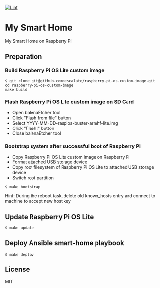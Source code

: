 [![Lint](https://github.com/escalate/my-smart-home/actions/workflows/lint.yml/badge.svg?branch=master&event=push)](https://github.com/escalate/my-smart-home/actions/workflows/lint.yml)

# My Smart Home
My Smart Home on Raspberry Pi

## Preparation

### Build Raspberry Pi OS Lite custom image
```
$ git clone git@github.com:escalate/raspberry-pi-os-custom-image.git
cd raspberry-pi-os-custom-image
make build
```

### Flash Raspberry Pi OS Lite custom image on SD Card
* Open balenaEtcher tool
* Click "Flash from file" button
* Select YYYY-MM-DD-raspios-buster-armhf-lite.img
* Click "Flash!" button
* Close balenaEtcher tool

### Bootstrap system after successful boot of Raspberry Pi
* Copy Raspberry Pi OS Lite custom image on Raspberry Pi
* Format attached USB storage device
* Copy root filesystem of Raspberry Pi OS Lite to attached USB storage device
* Switch root partition

```
$ make bootstrap
```

Hint: During the reboot task, delete old known_hosts entry and connect to machine to accept new host key

## Update Raspberry Pi OS Lite
```
$ make update
```

## Deploy Ansible smart-home playbook
```
$ make deploy
```

## License
MIT
